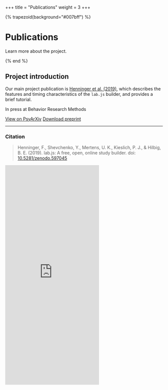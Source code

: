 +++
title = "Publications"
weight = 3
+++

{% trapezoid(background="#007bff") %}
<div class="container text-light">
  <div class="row mt-5 mb-4">
    <div class="col-lg order-lg-12 text-center text-lg-right">
      <i
        class="fas fa-file-alt fa-fw fa-10x"
        style="transform: rotate(5deg)"
      ></i>
    </div>
    <div class="col-lg order-lg-1 mt-5 mt-lg-0 text-center text-lg-left">
      <h1>Publications</h1>
      <p class="lead">
        Learn more about the project.
      </p>
    </div>
  </div>
</div>
{% end %}


<div class="container my-5">
  <div class="card mb-3 w-100">
    <div class="row no-gutters">
      <div class="col-lg-6">
        <div class="card-body">
          <h2 class="h5 card-title">Project introduction</h5>
          <p class="card-text">Our main project publication is <a href="https://psyarxiv.com/fqr49">Henninger et al. (2019)</a>, which describes the features and timing characteristics of the <code>lab.js</code> builder, and provides a brief tutorial.</p>
          <p class="font-italic">In press at Behavior Research Methods</p>
          <a href="https://psyarxiv.com/fqr49" class="card-link">View on PsyArXiv</a>
          <a href="https://psyarxiv.com/fqr49/download" class="card-link">Download preprint</a>
          <hr>
          <h3 class="h6 card-subtitle mt-4 mb-3">Citation</h3>
          <blockquote class="small">
            Henninger, F., Shevchenko, Y., Mertens, U. K., Kieslich, P. J., & Hilbig, B. E. (2019). lab.js: A free, open, online study builder. doi: <a href="https://doi.org/10.5281/zenodo.597045">10.5281/zenodo.597045</a>
          </blockquote>
        </div>
      </div>
      <div class="col-lg-6" style="margin-bottom: -8px">
        <iframe
          src="https://mfr.de-1.osf.io/render?url=https://osf.io/download/5c3ec7427cf3f5001bb7a1bb/?direct%26mode=render"
          scrolling="yes" allowfullscreen=""
          marginheight="0" height="700" frameborder="0"
          class="w-100 rounded-right"
        >
        </iframe>
        <!-- TODO: rounded corners need to move responsively -->
      </div>
    </div>
  </div>
</div>
